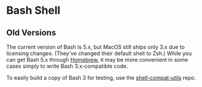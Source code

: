 Bash Shell
==========

Old Versions
------------

The current version of Bash is 5.x, but MacOS still ships only 3.x due
to licensing changes. (They've changed their default shell to Zsh.) While
you can get Bash 5.x through [Homebrew], it may be more convenient in
some cases simply to write Bash 3.x-compatible code.

To easily build a copy of Bash 3 for testing, use the [shell-compat-utils]
repo.



<!-------------------------------------------------------------------->
[Homebrew]: https://brew.sh/
[shell-compat-utils]: https://github.com/cynic-net/shell-compat-utils
